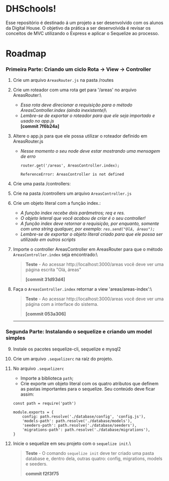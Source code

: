 # DHSchools!

Esse repositório é destinado á um projeto a ser desenvolvido com os alunos da Digital House. O objetivo da prática a ser desenvolvida é revisar os conceitos de MVC utilizando o Express e aplicar o Sequelize ao processo.


# Roadmap

### Primeira Parte: Criando um ciclo Rota → View → Controller

 1. Crie um arquivo `AreasRouter.js` na pasta /routes
 2. Crie um roteador com uma rota get para '/areas' no arquivo AreasRouter:\
    - *Essa rota deve direcionar a requisição para o método AreasController.index (ainda inexistente)*\
    - *Lembre-se de exportar o roteador para que ele seja importado e usado no app.js*\
**[commit 7f6b24a]**

 3. Altere o app.js para que ele possa utilizar o roteador definido em AreasRouter.js
    - *Nesse momento o seu node deve estar mostrando uma mensagem de erro*
        ```
        router.get('/areas', AreasController.index);
                ^
        ReferenceError: AreasController is not defined
        ```
4. Crie uma pasta /controllers:
5. Crie na pasta /controllers um arquivo `AreasController.js`
6. Crie um objeto literal com a função index.:
    - *A função index recebe dois parâmetros; req e res.*
    - *O objeto leteral que você acabou de criar é o seu controller!*
    - *A função index deve retornar a requisição, por enquanto, somente com uma string qualquer, por exemplo: `res.send("Olá, áreas");`*
    - *Lembre-se de exportar o objeto literal criado para que ele possa ser utilizado em outros scripts*


7. Importe o controller AreasController em AreasRouter para que o método `AreasController.index` seja encontrado:\
    
    > **Teste** - Ao acessar http://localhost:3000/areas você deve ver uma página escrita "Olá, áreas"
    >
    > **[commit 31d93d4]**
    

8. Faça o `AreasController.index` retornar a view 'areas/areas-index':\
    
    > **Teste** - Ao acessar http://localhost:3000/areas você deve ver uma página com a interface do sistema.
    > 
    > **[commit 053a306]**
    ***

### Segunda Parte: Instalando o sequelize e criando um model simples

9. Instale os pacotes sequelize-cli, sequelize e mysql2
10. Crie um arquivo `.sequelizerc` na raíz do projeto.
11. No arquivo `.sequelizerc`
    - Importe a biblioteca `path`;
    - Crie exporte um objeto literal com os quatro atributos que definem as pastas importantes para o sequelize. Seu conteúdo deve ficar assim:
    ```
    const path = require('path')

    module.exports = {
        config: path.resolve('./database/config', 'config.js'),
        'models-path': path.resolve('./database/models'),
        'seeders-path': path.resolve('./database/seeders'),
        'migrations-path': path.resolve('./database/migrations'),
    }
    ```
12. Inicie o sequelize em seu projeto com o `sequelize init`.\
    
    
    > **Teste** - O comando `sequelize init` deve ter criado uma pasta database e, dentro dela, outras quatro: config, migrations, models e seeders.
    > 
    > **commit f2f3f75**
